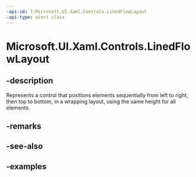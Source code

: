 ```yaml
---
-api-id: T:Microsoft.UI.Xaml.Controls.LinedFlowLayout
-api-type: winrt class
---
```


# Microsoft.UI.Xaml.Controls.LinedFlowLayout

<!--
public class LinedFlowLayout : Microsoft.UI.Xaml.Controls.VirtualizingLayout
-->


## -description

Represents a control that positions elements sequentially from left to right, then top to bottom, in a wrapping layout, using the same height for all elements.

## -remarks

## -see-also

## -examples


